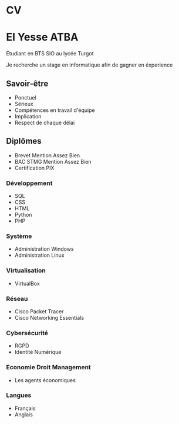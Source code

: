 # CV
# El Yesse ATBA
Étudiant en BTS SIO au lycée Turgot

Je recherche un stage en informatique afin de gagner en éxperience
## Savoir-être
- Ponctuel
- Sérieux
- Compétences en travail d'équipe
- Implication
- Respect de chaque délai

## Diplômes
- Brevet Mention Assez Bien
- BAC STMG Mention Assez Bien
- Certification PIX

### Développement
- SQL
- CSS
- HTML
- Python
- PHP

### Système 
- Administration Windows
- Administration Linux

### Virtualisation
- VirtualBox

### Réseau
- Cisco Packet Tracer
- Cisco Networking Essentials

### Cybersécurité
- RGPD
- Identité Numérique

### Economie Droit Management
- Les agents économiques

### Langues
- Français
- Anglais
  

